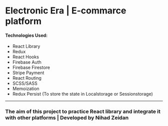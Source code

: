 # Electronic Era | E-commarce platform


#### Technologies Used:
 - React Library
 - Redux 
 - React Hooks
 - Firebase Auth
 - Firebase Firestore
 - Stripe Payment
 - React Routing
 - SCSS/SASS
 - Memoization
 - Redux Persist (To store the state in Localstorage or Sessionstorage)

---

### The aim of this project to practice React library and integrate it with other platforms | Developed by Nihad Zeidan